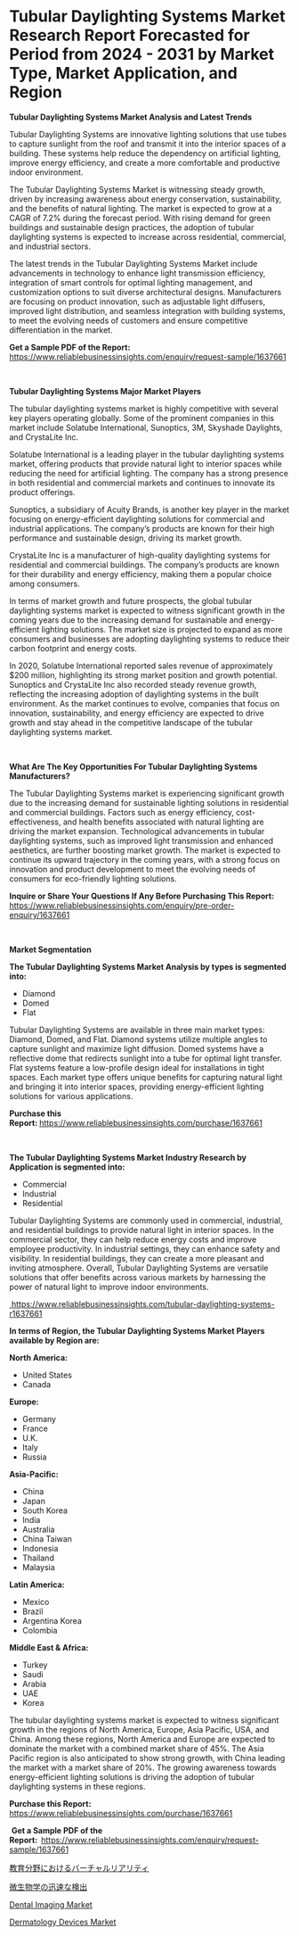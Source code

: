 <p><h1>Tubular Daylighting Systems Market Research Report Forecasted for Period from 2024 -  2031 by Market Type, Market Application, and Region</h1></p><p><strong>Tubular Daylighting Systems Market Analysis and Latest Trends</strong></p>
<p><p>Tubular Daylighting Systems are innovative lighting solutions that use tubes to capture sunlight from the roof and transmit it into the interior spaces of a building. These systems help reduce the dependency on artificial lighting, improve energy efficiency, and create a more comfortable and productive indoor environment.</p><p>The Tubular Daylighting Systems Market is witnessing steady growth, driven by increasing awareness about energy conservation, sustainability, and the benefits of natural lighting. The market is expected to grow at a CAGR of 7.2% during the forecast period. With rising demand for green buildings and sustainable design practices, the adoption of tubular daylighting systems is expected to increase across residential, commercial, and industrial sectors.</p><p>The latest trends in the Tubular Daylighting Systems Market include advancements in technology to enhance light transmission efficiency, integration of smart controls for optimal lighting management, and customization options to suit diverse architectural designs. Manufacturers are focusing on product innovation, such as adjustable light diffusers, improved light distribution, and seamless integration with building systems, to meet the evolving needs of customers and ensure competitive differentiation in the market.</p></p>
<p><strong>Get a Sample PDF of the Report:&nbsp;</strong> <a href="https://www.reliablebusinessinsights.com/enquiry/request-sample/1637661">https://www.reliablebusinessinsights.com/enquiry/request-sample/1637661</a></p>
<p>&nbsp;</p>
<p><strong>Tubular Daylighting Systems Major Market Players</strong></p>
<p><p>The tubular daylighting systems market is highly competitive with several key players operating globally. Some of the prominent companies in this market include Solatube International, Sunoptics, 3M, Skyshade Daylights, and CrystaLite Inc. </p><p>Solatube International is a leading player in the tubular daylighting systems market, offering products that provide natural light to interior spaces while reducing the need for artificial lighting. The company has a strong presence in both residential and commercial markets and continues to innovate its product offerings.</p><p>Sunoptics, a subsidiary of Acuity Brands, is another key player in the market focusing on energy-efficient daylighting solutions for commercial and industrial applications. The company’s products are known for their high performance and sustainable design, driving its market growth.</p><p>CrystaLite Inc is a manufacturer of high-quality daylighting systems for residential and commercial buildings. The company’s products are known for their durability and energy efficiency, making them a popular choice among consumers.</p><p>In terms of market growth and future prospects, the global tubular daylighting systems market is expected to witness significant growth in the coming years due to the increasing demand for sustainable and energy-efficient lighting solutions. The market size is projected to expand as more consumers and businesses are adopting daylighting systems to reduce their carbon footprint and energy costs.</p><p>In 2020, Solatube International reported sales revenue of approximately $200 million, highlighting its strong market position and growth potential. Sunoptics and CrystaLite Inc also recorded steady revenue growth, reflecting the increasing adoption of daylighting systems in the built environment. As the market continues to evolve, companies that focus on innovation, sustainability, and energy efficiency are expected to drive growth and stay ahead in the competitive landscape of the tubular daylighting systems market.</p></p>
<p>&nbsp;</p>
<p><strong>What Are The Key Opportunities For Tubular Daylighting Systems Manufacturers?</strong></p>
<p><p>The Tubular Daylighting Systems market is experiencing significant growth due to the increasing demand for sustainable lighting solutions in residential and commercial buildings. Factors such as energy efficiency, cost-effectiveness, and health benefits associated with natural lighting are driving the market expansion. Technological advancements in tubular daylighting systems, such as improved light transmission and enhanced aesthetics, are further boosting market growth. The market is expected to continue its upward trajectory in the coming years, with a strong focus on innovation and product development to meet the evolving needs of consumers for eco-friendly lighting solutions.</p></p>
<p><strong>Inquire or Share Your Questions If Any Before Purchasing This Report:</strong> <a href="https://www.reliablebusinessinsights.com/enquiry/pre-order-enquiry/1637661">https://www.reliablebusinessinsights.com/enquiry/pre-order-enquiry/1637661</a></p>
<p>&nbsp;</p>
<p><strong>Market Segmentation</strong></p>
<p><strong>The Tubular Daylighting Systems Market Analysis by types is segmented into:</strong></p>
<p><ul><li>Diamond</li><li>Domed</li><li>Flat</li></ul></p>
<p><p>Tubular Daylighting Systems are available in three main market types: Diamond, Domed, and Flat. Diamond systems utilize multiple angles to capture sunlight and maximize light diffusion. Domed systems have a reflective dome that redirects sunlight into a tube for optimal light transfer. Flat systems feature a low-profile design ideal for installations in tight spaces. Each market type offers unique benefits for capturing natural light and bringing it into interior spaces, providing energy-efficient lighting solutions for various applications.</p></p>
<p><strong>Purchase this Report:&nbsp;</strong><a href="https://www.reliablebusinessinsights.com/purchase/1637661">https://www.reliablebusinessinsights.com/purchase/1637661</a></p>
<p>&nbsp;</p>
<p><strong>The Tubular Daylighting Systems Market Industry Research by Application is segmented into:</strong></p>
<p><ul><li>Commercial</li><li>Industrial</li><li>Residential</li></ul></p>
<p><p>Tubular Daylighting Systems are commonly used in commercial, industrial, and residential buildings to provide natural light in interior spaces. In the commercial sector, they can help reduce energy costs and improve employee productivity. In industrial settings, they can enhance safety and visibility. In residential buildings, they can create a more pleasant and inviting atmosphere. Overall, Tubular Daylighting Systems are versatile solutions that offer benefits across various markets by harnessing the power of natural light to improve indoor environments.</p></p>
<p><a href="https://www.reliablebusinessinsights.com/tubular-daylighting-systems-r1637661">&nbsp;https://www.reliablebusinessinsights.com/tubular-daylighting-systems-r1637661</a></p>
<p><strong>In terms of Region, the Tubular Daylighting Systems Market Players available by Region are:</strong></p>
<p>
    <p> <strong> North America: </strong>
        <ul>
            <li>United States</li>
            <li>Canada</li>
        </ul>
        </p> 
    <p> <strong> Europe: </strong>
        <ul>
            <li>Germany</li>
            <li>France</li>
            <li>U.K.</li>
            <li>Italy</li>
            <li>Russia</li>
        </ul>
        </p> 
    <p> <strong> Asia-Pacific: </strong>
        <ul>
            <li>China</li>
            <li>Japan</li>
            <li>South Korea</li>
            <li>India</li>
            <li>Australia</li>
            <li>China Taiwan</li>
            <li>Indonesia</li>
            <li>Thailand</li>
            <li>Malaysia</li>
        </ul>
        </p> 
    <p> <strong> Latin America: </strong>
        <ul>
            <li>Mexico</li>
            <li>Brazil</li>
            <li>Argentina Korea</li>
            <li>Colombia</li>
        </ul>
        </p> 
    <p> <strong> Middle East & Africa: </strong>
        <ul>
            <li>Turkey</li>
            <li>Saudi</li>
            <li>Arabia</li>
            <li>UAE</li>
            <li>Korea</li>
        </ul>
    </p>
    </p>
<p><p>The tubular daylighting systems market is expected to witness significant growth in the regions of North America, Europe, Asia Pacific, USA, and China. Among these regions, North America and Europe are expected to dominate the market with a combined market share of 45%. The Asia Pacific region is also anticipated to show strong growth, with China leading the market with a market share of 20%. The growing awareness towards energy-efficient lighting solutions is driving the adoption of tubular daylighting systems in these regions.</p></p>
<p><strong>Purchase this Report: </strong><a href="https://www.reliablebusinessinsights.com/purchase/1637661">https://www.reliablebusinessinsights.com/purchase/1637661</a></p>
<p>&nbsp;<strong>Get a Sample PDF of the Report:&nbsp;&nbsp;</strong><a href="https://www.reliablebusinessinsights.com/enquiry/request-sample/1637661">https://www.reliablebusinessinsights.com/enquiry/request-sample/1637661</a></p>
<p><strong></strong></p>
<p><p><a href="https://github.com/tanyaali3/Market-Research-Report-List-2/blob/main/8626005173851.md">教育分野におけるバーチャルリアリティ</a></p><p><a href="https://github.com/DwightHuels1/Market-Research-Report-List-2/blob/main/5222067173852.md">微生物学の迅速な検出</a></p><p><a href="https://github.com/edytherolanlouisejk1miz0wig/Market-Research-Report-List-3/blob/main/dental-imaging-market.md">Dental Imaging Market</a></p><p><a href="https://github.com/gracielawharr/Market-Research-Report-List-2/blob/main/dermatology-devices-market.md">Dermatology Devices Market</a></p></p>